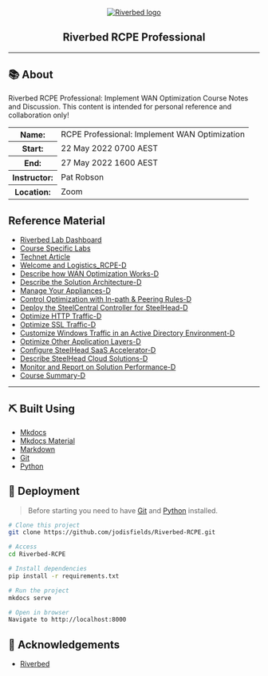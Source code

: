 <p align="center">
<a href="" rel="noopener">
<img width=auto height=auto src="https://www.riverbed.com/sites/default/files/riverbed-logo.png" alt="Riverbed logo"></a>
</p>

<h2 align="center">Riverbed RCPE Professional</h2>

---

## 📚 About

Riverbed RCPE Professional: Implement WAN Optimization Course Notes and Discussion. This content is intended for personal reference and collaboration only!

<table>
<tbody>
<tr>
<th> Name:</th>
<td> RCPE Professional: Implement WAN Optimization </td>
</tr>
<tr>
<tr>
<th> Start:</th>
<td> 22 May 2022 0700 AEST </td>
</tr>
<tr>
<th> End:</th>
<td> 27 May 2022 1600 AEST </td>
</tr>
<th> Instructor:</th>
<td> Pat Robson </td>
</tr>
<tr>
<th> Location:</th>
<td> Zoom </td>
</tr>
</tbody>
</table>

## Reference Material

- [Riverbed Lab Dashboard](https://www.riverbedlab.com/dashboard)
- [Course Specific Labs](https://www.riverbedlab.com/courses/rcpe-p-iopt)
- [Technet Article](https://techcommunity.microsoft.com/t5/core-infrastructure-and-security/the-riverbed-field-guide-for-the-ad-admin/ba-p/258868)
- [Welcome and Logistics_RCPE-D](https://github.com/jodisfields/Riverbed-RCPE/tree/main/pdf/01.pdf)
- [Describe how WAN Optimization Works-D](https://github.com/jodisfields/Riverbed-RCPE/tree/main/pdf/02.pdf)
- [Describe the Solution Architecture-D](https://github.com/jodisfields/Riverbed-RCPE/tree/main/pdf/03.pdf)
- [Manage Your Appliances-D](https://github.com/jodisfields/Riverbed-RCPE/tree/main/pdf/04.pdf)
- [Control Optimization with In-path & Peering Rules-D](https://github.com/jodisfields/Riverbed-RCPE/tree/main/pdf/05.pdf)
- [Deploy the SteelCentral Controller for SteelHead-D](https://github.com/jodisfields/Riverbed-RCPE/tree/main/pdf/06.pdf)
- [Optimize HTTP Traffic-D](https://github.com/jodisfields/Riverbed-RCPE/tree/main/pdf/07.pdf)
- [Optimize SSL Traffic-D](https://github.com/jodisfields/Riverbed-RCPE/tree/main/pdf/08.pdf)
- [Customize Windows Traffic in an Active Directory Environment-D](https://github.com/jodisfields/Riverbed-RCPE/tree/main/pdf/09.pdf)
- [Optimize Other Application Layers-D](https://github.com/jodisfields/Riverbed-RCPE/tree/main/pdf/10.pdf)
- [Configure SteelHead SaaS Accelerator-D](https://github.com/jodisfields/Riverbed-RCPE/tree/main/pdf/11.pdf)
- [Describe SteelHead Cloud Solutions-D](https://github.com/jodisfields/Riverbed-RCPE/tree/main/pdf/12.pdf)
- [Monitor and Report on Solution Performance-D](https://github.com/jodisfields/Riverbed-RCPE/tree/main/pdf/13.pdf)
- [Course Summary-D](https://github.com/jodisfields/Riverbed-RCPE/tree/main/pdf/14.pdf)

---

## ⛏️ Built Using

- [Mkdocs](https://www.mkdocs.org/)
- [Mkdocs Material](https://squidfunk.github.io/mkdocs-material/getting-started/)
- [Markdown](https://en.wikipedia.org/wiki/Markdown)
- [Git](https://git-scm.com/)
- [Python](https://www.python.org/)

## 🚀 Deployment

> Before starting you need to have [Git](https://git-scm.com) and [Python](https://python.org/download) installed.

```bash
# Clone this project
git clone https://github.com/jodisfields/Riverbed-RCPE.git

# Access
cd Riverbed-RCPE

# Install dependencies
pip install -r requirements.txt

# Run the project
mkdocs serve

# Open in browser
Navigate to http://localhost:8000
```

## 📝 Acknowledgements

- [Riverbed](https://www.riverbed.com/)
